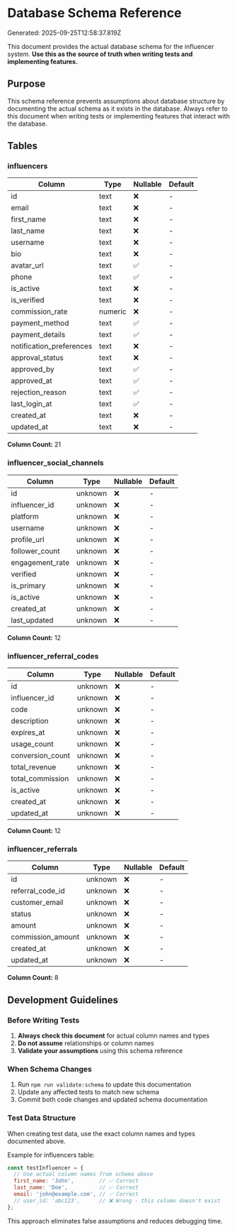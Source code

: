 # Database Schema Reference

Generated: 2025-09-25T12:58:37.819Z

This document provides the actual database schema for the influencer system.
**Use this as the source of truth when writing tests and implementing features.**

## Purpose

This schema reference prevents assumptions about database structure by documenting
the actual schema as it exists in the database. Always refer to this document
when writing tests or implementing features that interact with the database.

## Tables

### influencers

| Column | Type | Nullable | Default |
|--------|------|----------|----------|
| id | text | ❌ | - |
| email | text | ❌ | - |
| first_name | text | ❌ | - |
| last_name | text | ❌ | - |
| username | text | ❌ | - |
| bio | text | ❌ | - |
| avatar_url | text | ✅ | - |
| phone | text | ✅ | - |
| is_active | text | ❌ | - |
| is_verified | text | ❌ | - |
| commission_rate | numeric | ❌ | - |
| payment_method | text | ✅ | - |
| payment_details | text | ✅ | - |
| notification_preferences | text | ❌ | - |
| approval_status | text | ❌ | - |
| approved_by | text | ✅ | - |
| approved_at | text | ✅ | - |
| rejection_reason | text | ✅ | - |
| last_login_at | text | ✅ | - |
| created_at | text | ❌ | - |
| updated_at | text | ❌ | - |

**Column Count:** 21

### influencer_social_channels

| Column | Type | Nullable | Default |
|--------|------|----------|----------|
| id | unknown | ❌ | - |
| influencer_id | unknown | ❌ | - |
| platform | unknown | ❌ | - |
| username | unknown | ❌ | - |
| profile_url | unknown | ❌ | - |
| follower_count | unknown | ❌ | - |
| engagement_rate | unknown | ❌ | - |
| verified | unknown | ❌ | - |
| is_primary | unknown | ❌ | - |
| is_active | unknown | ❌ | - |
| created_at | unknown | ❌ | - |
| last_updated | unknown | ❌ | - |

**Column Count:** 12

### influencer_referral_codes

| Column | Type | Nullable | Default |
|--------|------|----------|----------|
| id | unknown | ❌ | - |
| influencer_id | unknown | ❌ | - |
| code | unknown | ❌ | - |
| description | unknown | ❌ | - |
| expires_at | unknown | ❌ | - |
| usage_count | unknown | ❌ | - |
| conversion_count | unknown | ❌ | - |
| total_revenue | unknown | ❌ | - |
| total_commission | unknown | ❌ | - |
| is_active | unknown | ❌ | - |
| created_at | unknown | ❌ | - |
| updated_at | unknown | ❌ | - |

**Column Count:** 12

### influencer_referrals

| Column | Type | Nullable | Default |
|--------|------|----------|----------|
| id | unknown | ❌ | - |
| referral_code_id | unknown | ❌ | - |
| customer_email | unknown | ❌ | - |
| status | unknown | ❌ | - |
| amount | unknown | ❌ | - |
| commission_amount | unknown | ❌ | - |
| created_at | unknown | ❌ | - |
| updated_at | unknown | ❌ | - |

**Column Count:** 8

## Development Guidelines

### Before Writing Tests
1. **Always check this document** for actual column names and types
2. **Do not assume** relationships or column names
3. **Validate your assumptions** using this schema reference

### When Schema Changes
1. Run `npm run validate:schema` to update this documentation
2. Update any affected tests to match new schema
3. Commit both code changes and updated schema documentation

### Test Data Structure
When creating test data, use the exact column names and types documented above.

Example for influencers table:
```javascript
const testInfluencer = {
  // Use actual column names from schema above
  first_name: 'John',        // ✅ Correct
  last_name: 'Doe',          // ✅ Correct
  email: 'john@example.com', // ✅ Correct
  // user_id: 'abc123',      // ❌ Wrong - this column doesn't exist
};
```

This approach eliminates false assumptions and reduces debugging time.
